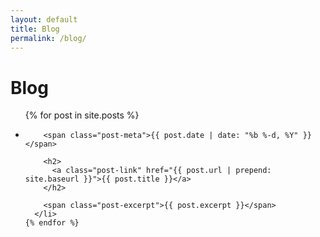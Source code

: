```yaml
---
layout: default
title: Blog
permalink: /blog/
---
```


<div class="home">

  <h1 class="page-heading">Blog</h1>

  <ul class="post-list">
    {% for post in site.posts %}
      <li>

        <span class="post-meta">{{ post.date | date: "%b %-d, %Y" }}</span>

        <h2>
          <a class="post-link" href="{{ post.url | prepend: site.baseurl }}">{{ post.title }}</a>
        </h2>

        <span class="post-excerpt">{{ post.excerpt }}</span>
      </li>
    {% endfor %}
  </ul>

</div>
